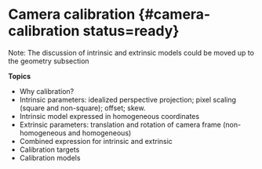 # Camera calibration {#camera-calibration status=ready}



Note: The discussion of intrinsic and extrinsic models could be moved up to the geometry subsection

**Topics**

* Why calibration?
* Intrinsic parameters: idealized perspective projection; pixel scaling (square and non-square); offset; skew.
* Intrinsic model expressed in homogeneous coordinates
* Extrinsic parameters: translation and rotation of camera frame (non-homogeneous and homogeneous)
* Combined expression for intrinsic and extrinsic
* Calibration targets
* Calibration models
